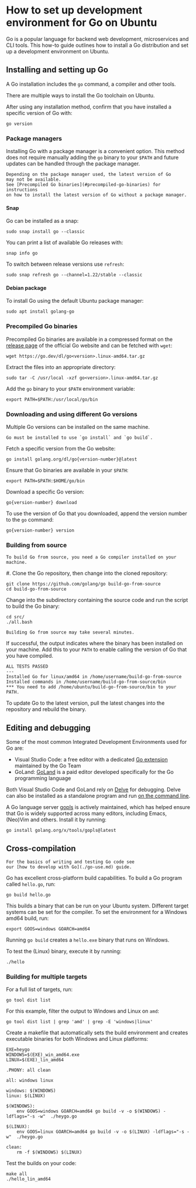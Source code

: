 # How to set up development environment for Go on Ubuntu

Go is a popular language for backend web development,
microservices and CLI tools. This how-to guide outlines
how to install a Go distribution and set up a development
environment on Ubuntu.

## Installing and setting up Go

A Go installation includes the `go` command,
a compiler and other tools. 

There are multiple ways to install the Go toolchain on Ubuntu.

After using any installation method, confirm that
you have installed a specific version of Go with:

```none
go version
```

### Package managers

Installing Go with a package manager is a convenient option.
This method does not require manually adding the `go` binary
to your `$PATH` and future updates can be handled through the package manager.

```{note}
Depending on the package manager used, the latest version of Go
may not be available.
See [Precompiled Go binaries](#precompiled-go-binaries) for instructions
on how to install the latest version of Go without a package manager.
```

#### Snap

Go can be installed as a snap:

```none
sudo snap install go --classic
```

You can print a list of available Go releases with:

```none
snap info go
```

To switch between release versions use `refresh`:

```none
sudo snap refresh go --channel=1.22/stable --classic
```

#### Debian package

To install Go using the default Ubuntu package manager:

```
sudo apt install golang-go
```

### Precompiled Go binaries

Precompiled Go binaries are available in a compressed format on the [release page](https://go.dev/dl/) of the official Go website and can be fetched with `wget`:

```none
wget https://go.dev/dl/go<version>.linux-amd64.tar.gz 
```

Extract the files into an appropriate directory:

```none
sudo tar -C /usr/local -xzf go<version>.linux-amd64.tar.gz
```

Add the `go` binary to your `$PATH` environment variable:

```none
export PATH=$PATH:/usr/local/go/bin
```

### Downloading and using different Go versions

Multiple Go versions can be installed on the same machine.

```{note}
Go must be installed to use `go install` and `go build`.
```

Fetch a specific version from the Go website:

```none
go install golang.org/dl/go{version-number}@latest
```

Ensure that Go binaries are available in your `$PATH`:

```none
export PATH=$PATH:$HOME/go/bin
```

Download a specific Go version:

```none
go{version-number} download
```

To use the version of Go that you downloaded, append
the version number to the `go` command:

```none
go{version-number} version
```

### Building from source

```{note}
To build Go from source, you need a Go compiler installed on your machine.
```

#. Clone the Go repository, then change into the cloned repository:

```none
git clone https://github.com/golang/go build-go-from-source
cd build-go-from-source
```

Change into the subdirectory containing the source code and run the script to build the Go binary:

```none
cd src/
./all.bash 
```

```{note}
Building Go from source may take several minutes.
```

If successful, the output indicates where the binary has been installed on your machine.
Add this to your ``PATH`` to enable calling the version of Go that you have compiled.

```none
ALL TESTS PASSED
---
Installed Go for linux/amd64 in /home/username/build-go-from-source
Installed commands in /home/username/build-go-from-source/bin
*** You need to add /home/ubuntu/build-go-from-source/bin to your PATH.

```

To update Go to the latest version, pull the latest changes into the repository and rebuild the binary.

## Editing and debugging

Some of the most common Integrated Development Environments used for Go are:

- Visual Studio Code: a free editor with a dedicated [Go extension](https://marketplace.visualstudio.com/items?itemName=golang.Go) maintained by the Go Team
- GoLand: [GoLand](https://www.jetbrains.com/go/) is a paid editor developed specifically for the Go programming language

Both Visual Studio Code and GoLand rely on [Delve](https://github.com/go-delve/delve) for debugging.
Delve can also be installed as a standalone program and run [on the command line](https://github.com/go-delve/delve/blob/master/Documentation/cli/getting_started.md).

A Go language server [gopls](https://pkg.go.dev/golang.org/x/tools/gopls) is actively maintained, which has helped ensure that Go is widely supported across many editors, including Emacs, (Neo)Vim and others. Install it by running:

```none
go install golang.org/x/tools/gopls@latest
```

## Cross-compilation

```{note}
For the basics of writing and testing Go code see
our [how to develop with Go](./go-use.md) guide.
```

Go has excellent cross-platform build capabilities.
To build a Go program called `hello.go`, run:

```none
go build hello.go
```

This builds a binary that can be run on your Ubuntu system.
Different target systems can be set for the compiler.
To set the environment for a Windows amd64 build, run:

```none
export GOOS=windows GOARCH=amd64
```

Running `go build` creates a `hello.exe` binary that runs on Windows.

To test the (Linux) binary, execute it by running:

```none
./hello
```

### Building for multiple targets

For a full list of targets, run:

```none
go tool dist list
```

For this example, filter the output to Windows and Linux on `amd`:

```none
go tool dist list | grep 'amd' | grep -E 'windows|linux'
```

Create a makefile that automatically sets
the build environment and creates executable binaries for
both Windows and Linux platforms:

```make
EXE=heygo
WINDOWS=$(EXE)_win_amd64.exe
LINUX=$(EXE)_lin_amd64

.PHONY: all clean

all: windows linux

windows: $(WINDOWS)
linux: $(LINUX)

$(WINDOWS):
	env GOOS=windows GOARCH=amd64 go build -v -o $(WINDOWS) -ldflags="-s -w"  ./heygo.go

$(LINUX):
	env GOOS=linux GOARCH=amd64 go build -v -o $(LINUX) -ldflags="-s -w"  ./heygo.go

clean:
	rm -f $(WINDOWS) $(LINUX)
```

Test the builds on your code:

```none
make all
./hello_lin_amd64
```

